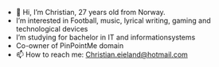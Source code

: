 - 👋 Hi, I’m Christian, 27 years old from Norway.
-  I’m interested in Football, music, lyrical writing, gaming and technological devices
-  I’m studying for bachelor in IT and informationsystems
-  Co-owner of PinPointMe domain
- 📫 How to reach me: Christian.eieland@hotmail.com

<!---
Lordkissa97/Lordkissa97 is a ✨ special ✨ repository because its `README.md` (this file) appears on your GitHub profile.
You can click the Preview link to take a look at your changes.
--->
